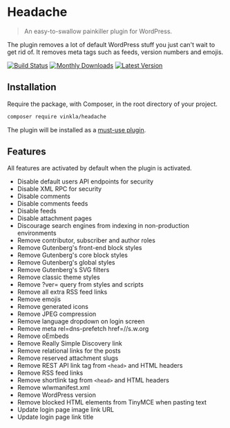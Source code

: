 # Headache

> An easy-to-swallow painkiller plugin for WordPress.

The plugin removes a lot of default WordPress stuff you just can't wait to get rid of. It removes meta tags such as feeds, version numbers and emojis.

[![Build Status](https://badgen.net/github/checks/vinkla/headache?label=build&icon=github)](https://github.com/vinkla/headache/actions)
[![Monthly Downloads](https://badgen.net/packagist/dm/vinkla/headache)](https://packagist.org/packages/vinkla/headache/stats)
[![Latest Version](https://badgen.net/packagist/v/vinkla/headache)](https://packagist.org/packages/vinkla/headache)

## Installation

Require the package, with Composer, in the root directory of your project.

```sh
composer require vinkla/headache
```

The plugin will be installed as a [must-use plugin](https://github.com/vinkla/wordplate#must-use-plugins).

## Features

All features are activated by default when the plugin is activated.

- Disable default users API endpoints for security
- Disable XML RPC for security
- Disable comments
- Disable comments feeds
- Disable feeds
- Disable attachment pages
- Discourage search engines from indexing in non-production environments
- Remove contributor, subscriber and author roles
- Remove Gutenberg's front-end block styles
- Remove Gutenberg's core block styles
- Remove Gutenberg's global styles
- Remove Gutenberg's SVG filters
- Remove classic theme styles
- Remove ?ver= query from styles and scripts
- Remove all extra RSS feed links
- Remove emojis
- Remove generated icons
- Remove JPEG compression
- Remove language dropdown on login screen
- Remove meta rel=dns-prefetch href=//s.w.org
- Remove oEmbeds
- Remove Really Simple Discovery link
- Remove relational links for the posts
- Remove reserved attachment slugs
- Remove REST API link tag from `<head>` and HTML headers
- Remove RSS feed links
- Remove shortlink tag from `<head>` and HTML headers
- Remove wlwmanifest.xml
- Remove WordPress version
- Remove blocked HTML elements from TinyMCE when pasting text
- Update login page image link URL
- Update login page link title
